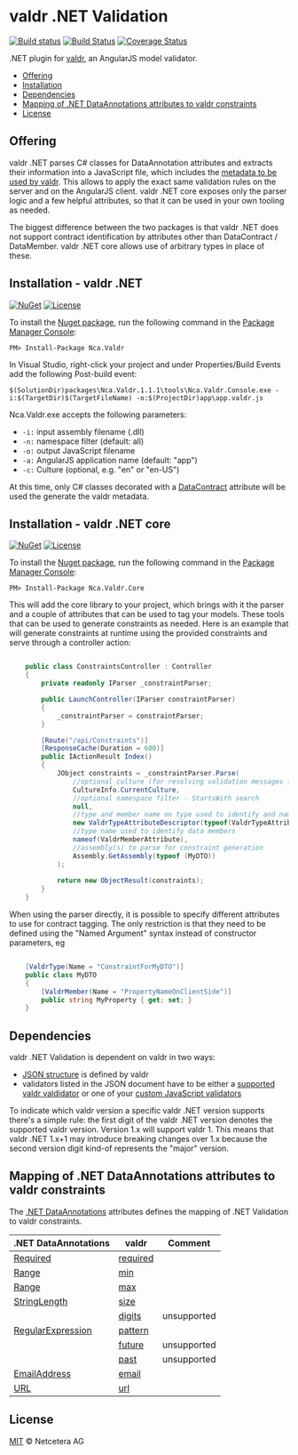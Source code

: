 # valdr .NET Validation

[![Build status](https://ci.appveyor.com/api/projects/status/v9o6s7bkq04k8hlr?svg=true)](https://ci.appveyor.com/project/ilbertz/valdr-dotnet)
[![Build Status](https://travis-ci.org/netceteragroup/valdr-dotnet.svg?branch=master)](https://travis-ci.org/netceteragroup/valdr-dotnet)
[![Coverage Status](https://coveralls.io/repos/netceteragroup/valdr-dotnet/badge.svg?branch=master&service=github)](https://coveralls.io/github/netceteragroup/valdr-dotnet?branch=master)

.NET plugin for [valdr](https://github.com/netceteragroup/valdr),
an AngularJS model validator.

  - [Offering](#offering)
  - [Installation](#installation---valdr-net)
  - [Dependencies](#dependencies)
  - [Mapping of .NET DataAnnotations attributes to valdr constraints](#mapping-of-net-dataannotations-attributes-to-valdr-constraints)
  - [License](#license)

## Offering

valdr .NET parses C# classes for DataAnnotation attributes and extracts their information into a JavaScript file, which includes the [metadata to be used by valdr](https://github.com/netceteragroup/valdr#constraints-json). This allows to apply the exact same
validation rules on the server and on the AngularJS client.  valdr .NET core exposes only the parser logic and a few helpful attributes, so that it can be used in your own tooling as needed.  

The biggest difference between the two packages is that valdr .NET does not support contract identification by attributes other than DataContract / DataMember.  valdr .NET core allows use of arbitrary types in place of these.

## Installation - valdr .NET

[![NuGet](https://img.shields.io/nuget/v/Nca.Valdr.svg)](https://www.nuget.org/packages/Nca.Valdr)
[![License](https://img.shields.io/badge/license-MIT-blue.svg?style=flat)](https://github.com/netceteragroup/valdr-dotnet/blob/master/LICENSE.txt)

To install the [Nuget package](https://www.nuget.org/packages/Nca.Valdr), run the following command in the [Package Manager Console](http://docs.nuget.org/consume/package-manager-console):
```
PM> Install-Package Nca.Valdr
```

In Visual Studio, right-click your project and under Properties/Build Events add the following Post-build event:
```Batchfile
$(SolutionDir)packages\Nca.Valdr.1.1.1\tools\Nca.Valdr.Console.exe -i:$(TargetDir)$(TargetFileName) -o:$(ProjectDir)app\app.valdr.js
```

Nca.Valdr.exe accepts the following parameters:
- ```-i:``` input assembly filename (.dll)
- ```-n:``` namespace filter (default: all)
- ```-o:``` output JavaScript filename
- ```-a:``` AngularJS application name (default: "app")
- ```-c:``` Culture (optional, e.g. "en" or "en-US")

At this time, only C# classes decorated with a [DataContract](https://msdn.microsoft.com/en-us/library/system.runtime.serialization.datacontractattribute(v=vs.110).aspx) attribute will be used the generate the valdr metadata.

## Installation - valdr .NET core

[![NuGet](https://img.shields.io/nuget/v/Nca.Valdr.Core.svg)](https://www.nuget.org/packages/Nca.Valdr.Core)
[![License](https://img.shields.io/badge/license-MIT-blue.svg?style=flat)](https://github.com/netceteragroup/valdr-dotnet/blob/master/LICENSE.txt)

To install the [Nuget package](https://www.nuget.org/packages/Nca.Valdr.Core), run the following command in the [Package Manager Console](http://docs.nuget.org/consume/package-manager-console):
```
PM> Install-Package Nca.Valdr.Core
```

This will add the core library to your project, which brings with it the parser and a couple of attributes that can be used to tag your models.  These tools that can be used to generate constraints as needed.  Here is an example that will generate constraints at runtime using the provided constraints and serve through a controller action:

```csharp

    public class ConstraintsController : Controller
    {
        private readonly IParser _constraintParser;

        public LaunchController(IParser constraintParser)
        {
            _constraintParser = constraintParser;
        }

        [Route("/api/Constraints")]
        [ResponseCache(Duration = 600)]
        public IActionResult Index()
        {
            JObject constraints = _constraintParser.Parse(
				//optional culture (for resolving validation messages from resource files)				
				CultureInfo.CurrentCulture, 
				//optional namespace filter - StartsWith search
				null, 
				//type and member name on type used to identify and name constraints
                new ValdrTypeAttributeDescriptor(typeof(ValdrTypeAttribute), nameof(ValdrTypeAttribute.Name)), 
				//type name used to identify data members
				nameof(ValdrMemberAttribute), 
				//assembly(s) to parse for constraint generation
                Assembly.GetAssembly(typeof (MyDTO)) 
			);
            
            return new ObjectResult(constraints);
        }
    }
```

When using the parser directly, it is possible to specify different attributes to use for contract tagging.  The only restriction is that they need to be defined using the "Named Argument" syntax instead of constructor parameters, eg

```csharp

	[ValdrType(Name = "ConstraintForMyDTO")]
	public class MyDTO
	{
		[ValdrMember(Name = "PropertyNameOnClientSide")]
		public string MyProperty { get; set; }
	}
```

## Dependencies

valdr .NET Validation is dependent on valdr in two ways:

* [JSON structure](https://github.com/netceteragroup/valdr#constraints-json) is defined by valdr
* validators listed in the JSON document have to be either a [supported valdr valdidator](https://github.com/netceteragroup/valdr#built-in-validators) or one of your [custom JavaScript validators](https://github.com/netceteragroup/valdr#adding-custom-validators)

To indicate which valdr version a specific valdr .NET version supports there's a simple rule: the first
digit of the valdr .NET version denotes the supported valdr version. Version 1.x will support valdr 1.
This means that valdr .NET 1.x+1 may introduce breaking changes over 1.x because the second version digit
kind-of represents the "major" version.

## Mapping of .NET DataAnnotations attributes to valdr constraints

The [.NET DataAnnotations](https://msdn.microsoft.com/en-us/library/system.componentmodel.dataannotations%28v=vs.110%29.aspx) attributes defines the mapping of .NET Validation to valdr constraints.

| .NET DataAnnotations | valdr | Comment |
|-----------------|-------|---------|
| [Required](https://msdn.microsoft.com/en-us/library/system.componentmodel.dataannotations.requiredattribute%28v=vs.110%29.aspx) | [required](https://github.com/netceteragroup/valdr#required) |  |
| [Range](https://msdn.microsoft.com/en-us/library/system.componentmodel.dataannotations.rangeattribute%28v=vs.110%29.aspx) | [min](https://github.com/netceteragroup/valdr#min--max) |  |
| [Range](https://msdn.microsoft.com/en-us/library/system.componentmodel.dataannotations.rangeattribute%28v=vs.110%29.aspx) | [max](https://github.com/netceteragroup/valdr#min--max) |  |
| [StringLength](https://msdn.microsoft.com/en-us/library/system.componentmodel.dataannotations.stringlengthattribute%28v=vs.110%29.aspx) | [size](https://github.com/netceteragroup/valdr#size) |  |
| | [digits](https://github.com/netceteragroup/valdr#digits) | unsupported |
| [RegularExpression](https://msdn.microsoft.com/en-us/library/system.componentmodel.dataannotations.regularexpressionattribute%28v=vs.110%29.aspx) | [pattern](https://github.com/netceteragroup/valdr#partern) |  |
| | [future](https://github.com/netceteragroup/valdr#future--past) | unsupported |
| | [past](https://github.com/netceteragroup/valdr#future--past) | unsupported |
| [EmailAddress](https://msdn.microsoft.com/en-us/library/system.componentmodel.dataannotations.emailaddressattribute%28v=vs.110%29.aspx) |[email](https://github.com/netceteragroup/valdr#email) |  |
| [URL](https://msdn.microsoft.com/en-us/library/system.componentmodel.dataannotations.urlattribute%28v=vs.110%29.aspx) |[url](https://github.com/netceteragroup/valdr#url) |  |

## License

[MIT](http://opensource.org/licenses/MIT) © Netcetera AG
